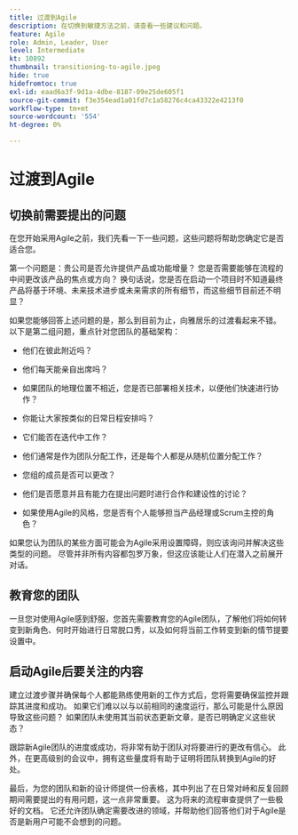 ```yaml
---
title: 过渡到Agile
description: 在切换到敏捷方法之前，请查看一些建议和问题。
feature: Agile
role: Admin, Leader, User
level: Intermediate
kt: 10892
thumbnail: transitioning-to-agile.jpeg
hide: true
hidefromtoc: true
exl-id: eaad6a3f-9d1a-4dbe-8187-09e25de605f1
source-git-commit: f3e354ead1a01fd7c1a58276c4ca43322e4213f0
workflow-type: tm+mt
source-wordcount: '554'
ht-degree: 0%

---
```


# 过渡到Agile

## 切换前需要提出的问题

在您开始采用Agile之前，我们先看一下一些问题，这些问题将帮助您确定它是否适合您。

第一个问题是：贵公司是否允许提供产品或功能增量？ 您是否需要能够在流程的中间更改该产品的焦点或方向？ 换句话说，您是否在启动一个项目时不知道最终产品将基于环境、未来技术进步或未来需求的所有细节，而这些细节目前还不明显？

如果您能够回答上述问题的是，那么到目前为止，向雅居乐的过渡看起来不错。 以下是第二组问题，重点针对您团队的基础架构：

* 他们在彼此附近吗？

* 他们每天能亲自出席吗？

* 如果团队的地理位置不相近，您是否已部署相关技术，以便他们快速进行协作？

* 你能让大家按类似的日常日程安排吗？

* 它们能否在迭代中工作？

* 他们通常是作为团队分配工作，还是每个人都是从随机位置分配工作？

* 您组的成员是否可以更改？

* 他们是否愿意并且有能力在提出问题时进行合作和建设性的讨论？

* 如果使用Agile的风格，您是否有个人能够担当产品经理或Scrum主控的角色？


如果您认为团队的某些方面可能会为Agile采用设置障碍，则应该询问并解决这些类型的问题。 尽管并非所有内容都包罗万象，但这应该能让人们在潜入之前展开对话。


## 教育您的团队

一旦您对使用Agile感到舒服，您首先需要教育您的Agile团队，了解他们将如何转变到新角色、何时开始进行日常脱口秀，以及如何将当前工作转变到新的情节提要设置中。


## 启动Agile后要关注的内容

建立过渡步骤并确保每个人都能熟练使用新的工作方式后，您将需要确保监控并跟踪其进度和成功。 如果它们难以以与以前相同的速度运行，那么可能是什么原因导致这些问题？ 如果团队未使用其当前状态更新文章，是否已明确定义这些状态？

跟踪新Agile团队的进度或成功，将非常有助于团队对将要进行的更改有信心。 此外，在更高级别的会议中，拥有这些量度将有助于证明将团队转换到Agile的好处。

最后，为您的团队和新的设计师提供一份表格，其中列出了在日常对峙和反复回顾期间需要提出的有用问题，这一点非常重要。 这为将来的流程审查提供了一些极好的文档。 它还允许团队确定需要改进的领域，并帮助他们回答他们对于Agile是否是新用户可能不会想到的问题。
